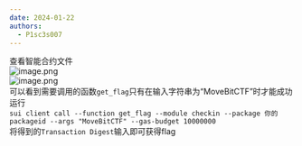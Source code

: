 ```yaml
---
date: 2024-01-22
authors:
  - P1sc3s007
---
```

查看智能合约文件<br />![image.png](https://cdn.nlark.com/yuque/0/2024/png/40787854/1705040112972-bceb5477-6aac-4d5e-9ede-b344d4c7ccaa.png#averageHue=%23f6f7f8&clientId=u7cc37a92-8627-4&from=paste&height=152&id=u29fe7f88&originHeight=228&originWidth=420&originalType=binary&ratio=1.5&rotation=0&showTitle=false&size=12859&status=done&style=none&taskId=uf10baf6d-6533-4627-b017-a520bec205a&title=&width=280)<br />![image.png](https://cdn.nlark.com/yuque/0/2024/png/40787854/1705040137534-1cbf6e9f-ab2a-4b23-bc7f-b2fb8c88c7d4.png#averageHue=%23fefefe&clientId=u7cc37a92-8627-4&from=paste&height=385&id=u07286e4d&originHeight=578&originWidth=829&originalType=binary&ratio=1.5&rotation=0&showTitle=false&size=37731&status=done&style=none&taskId=u900716ff-6e83-4869-87e6-51b339d694c&title=&width=552.6666666666666)<br />可以看到需要调用的函数`get_flag`只有在输入字符串为“MoveBitCTF”时才能成功运行<br />`sui client call --function get_flag --module checkin --package 你的packageid --args "MoveBitCTF" --gas-budget 10000000`<br />将得到的`Transaction Digest`输入即可获得flag
